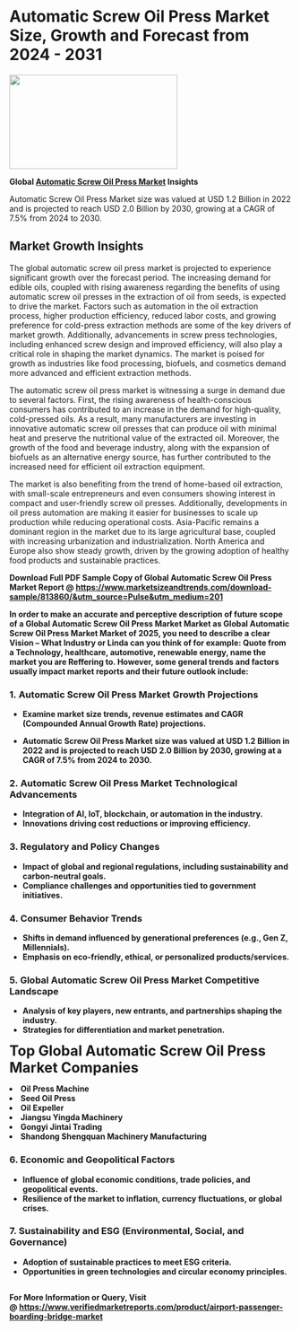 <H1>Automatic Screw Oil Press Market Size, Growth and Forecast from 2024 - 2031</H1><img class="aligncenter size-medium wp-image-584254" src="https://thirdeyenews.in/wp-content/uploads/2024/09/Global-Market-Research-300x168.jpeg" alt="" width="300" height="168" /><p><strong>Global&nbsp;<a href="https://www.marketsizeandtrends.com/download-sample/813860/&amp;utm_source=Pulse&amp;utm_medium=201">Automatic Screw Oil Press Market</a> Insights</strong></p><p>Automatic Screw Oil Press Market size was valued at USD 1.2 Billion in 2022 and is projected to reach USD 2.0 Billion by 2030, growing at a CAGR of 7.5% from 2024 to 2030.</p><p><h2>Market Growth Insights</h2> <p>The global automatic screw oil press market is projected to experience significant growth over the forecast period. The increasing demand for edible oils, coupled with rising awareness regarding the benefits of using automatic screw oil presses in the extraction of oil from seeds, is expected to drive the market. Factors such as automation in the oil extraction process, higher production efficiency, reduced labor costs, and growing preference for cold-press extraction methods are some of the key drivers of market growth. Additionally, advancements in screw press technologies, including enhanced screw design and improved efficiency, will also play a critical role in shaping the market dynamics. The market is poised for growth as industries like food processing, biofuels, and cosmetics demand more advanced and efficient extraction methods.</p> <p><strong></strong></p> <p>The automatic screw oil press market is witnessing a surge in demand due to several factors. First, the rising awareness of health-conscious consumers has contributed to an increase in the demand for high-quality, cold-pressed oils. As a result, many manufacturers are investing in innovative automatic screw oil presses that can produce oil with minimal heat and preserve the nutritional value of the extracted oil. Moreover, the growth of the food and beverage industry, along with the expansion of biofuels as an alternative energy source, has further contributed to the increased need for efficient oil extraction equipment.</p> <p>The market is also benefiting from the trend of home-based oil extraction, with small-scale entrepreneurs and even consumers showing interest in compact and user-friendly screw oil presses. Additionally, developments in oil press automation are making it easier for businesses to scale up production while reducing operational costs. Asia-Pacific remains a dominant region in the market due to its large agricultural base, coupled with increasing urbanization and industrialization. North America and Europe also show steady growth, driven by the growing adoption of healthy food products and sustainable practices.</p> <p><strong></p><p><span class=""><strong>Download Full PDF Sample Copy of Global Automatic Screw Oil Press Market Report</strong> @ <a href="https://www.marketsizeandtrends.com/download-sample/813860/&amp;utm_source=Pulse&amp;utm_medium=201" target="_blank">https://www.marketsizeandtrends.com/download-sample/813860/&amp;utm_source=Pulse&amp;utm_medium=201</a></span></p><p>In order to make an accurate and perceptive description of future scope of a Global&nbsp;Automatic Screw Oil Press Market Market as Global&nbsp;Automatic Screw Oil Press Market Market of 2025, you need to describe a clear Vision &ndash; What Industry or Linda can you think of for example: Quote from a Technology, healthcare, automotive, renewable energy, name the market you are Reffering to. However, some general trends and factors usually impact market reports and their future outlook include:</p><h3>1.&nbsp;<strong>Automatic Screw Oil Press Market Growth Projections</strong></h3><ul><li>Examine market size trends, revenue estimates and CAGR (Compounded Annual Growth Rate) projections.</li><li><p>Automatic Screw Oil Press Market size was valued at USD 1.2 Billion in 2022 and is projected to reach USD 2.0 Billion by 2030, growing at a CAGR of 7.5% from 2024 to 2030.</p></li></ul><h3>2.&nbsp;<strong>Automatic Screw Oil Press Market Technological Advancements</strong></h3><ul><li>Integration of AI, IoT, blockchain, or automation in the industry.</li><li>Innovations driving cost reductions or improving efficiency.</li></ul><h3>3.&nbsp;<strong>Regulatory and Policy Changes</strong></h3><ul><li>Impact of global and regional regulations, including sustainability and carbon-neutral goals.</li><li>Compliance challenges and opportunities tied to government initiatives.</li></ul><h3>4.&nbsp;<strong>Consumer Behavior Trends</strong></h3><ul><li>Shifts in demand influenced by generational preferences (e.g., Gen Z, Millennials).</li><li>Emphasis on eco-friendly, ethical, or personalized products/services.</li></ul><h3>5.&nbsp;<strong>Global Automatic Screw Oil Press Market Competitive Landscape</strong></h3><ul><li>Analysis of key players, new entrants, and partnerships shaping the industry.</li><li>Strategies for differentiation and market penetration.</li></ul><p data-pm-slice="1 1 []"><span style="color: inherit; font-family: inherit; font-size: 25px;">Top Global Automatic Screw Oil Press Market Companies</span></p><div class="" data-test-id=""><p><li>Oil Press Machine</li><li> Seed Oil Press</li><li> Oil Expeller</li><li> Jiangsu Yingda Machinery</li><li> Gongyi Jintai Trading</li><li> Shandong Shengquan Machinery Manufacturing</li></p></div><h3>6.&nbsp;<strong>Economic and Geopolitical Factors</strong></h3><ul><li>Influence of global economic conditions, trade policies, and geopolitical events.</li><li>Resilience of the market to inflation, currency fluctuations, or global crises.</li></ul><h3>7.&nbsp;<strong>Sustainability and ESG (Environmental, Social, and Governance)</strong></h3><ul><li>Adoption of sustainable practices to meet ESG criteria.</li><li>Opportunities in green technologies and circular economy principles.</li></ul><h2><strong style="font-size: 14px;">For More Information or Query, Visit @&nbsp;</strong><a style="background-color: #ffffff; font-size: 14px;" href="https://www.marketsizeandtrends.com/report/automatic-screw-oil-press-market/" target="_blank">https://www.verifiedmarketreports.com/product/airport-passenger-boarding-bridge-market</a></h2>
